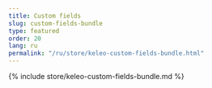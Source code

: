 ```yaml
---
title: Custom fields
slug: custom-fields-bundle
type: featured
order: 20
lang: ru
permalink: "/ru/store/keleo-custom-fields-bundle.html"
---
```


{% include store/keleo-custom-fields-bundle.md %}
